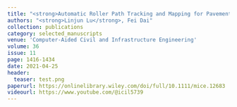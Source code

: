 ```yaml
---
title: "<strong>Automatic Roller Path Tracking and Mapping for Pavement Compaction Using Infrared Thermography</strong>"
authors: "<strong>Linjun Lu</strong>, Fei Dai"
collection: publications
category: selected_manuscripts
venue: 'Computer‐Aided Civil and Infrastructure Engineering'
volume: 36
issue: 11
page: 1416-1434
date: 2021-04-25
header:
  teaser: test.png
paperurl: https://onlinelibrary.wiley.com/doi/full/10.1111/mice.12683
videourl: https://www.youtube.com/@icil5739
---
```

